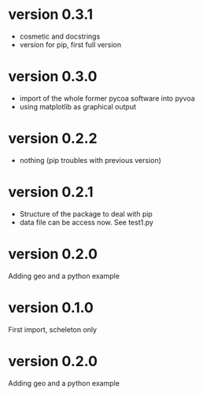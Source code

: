 # version 0.3.1
- cosmetic and docstrings
- version for pip, first full version 

# version 0.3.0
- import of the whole former pycoa software into pyvoa
- using matplotlib as graphical output

# version 0.2.2
- nothing (pip troubles with previous version)

# version 0.2.1
- Structure of the package to deal with pip
- data file can be access now. See test1.py 

# version 0.2.0
Adding geo and a python example

# version 0.1.0
First import, scheleton only

# version 0.2.0
Adding geo and a python example
